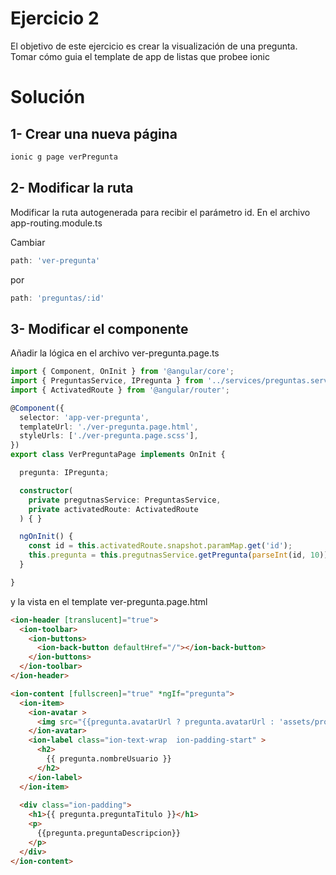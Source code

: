 # Ejercicio 2

El objetivo de este ejercicio es crear la visualización de una pregunta.
Tomar cómo guia el template de app de listas que probee ionic

# Solución

## 1- Crear una nueva página

```bash
ionic g page verPregunta
```

## 2- Modificar la ruta 
Modificar la ruta autogenerada para recibir el parámetro id.
En el archivo app-routing.module.ts


Cambiar

```ts
path: 'ver-pregunta'
```
por

```ts
path: 'preguntas/:id'
```

## 3- Modificar el componente
Añadir la lógica en el archivo ver-pregunta.page.ts

```ts
import { Component, OnInit } from '@angular/core';
import { PreguntasService, IPregunta } from '../services/preguntas.service';
import { ActivatedRoute } from '@angular/router';

@Component({
  selector: 'app-ver-pregunta',
  templateUrl: './ver-pregunta.page.html',
  styleUrls: ['./ver-pregunta.page.scss'],
})
export class VerPreguntaPage implements OnInit {

  pregunta: IPregunta;

  constructor(
    private pregutnasService: PreguntasService,
    private activatedRoute: ActivatedRoute
  ) { }

  ngOnInit() {
    const id = this.activatedRoute.snapshot.paramMap.get('id');
    this.pregunta = this.pregutnasService.getPregunta(parseInt(id, 10));
  }

}

```

y la vista en el template ver-pregunta.page.html

```html
<ion-header [translucent]="true">
  <ion-toolbar>
    <ion-buttons>
      <ion-back-button defaultHref="/"></ion-back-button>
    </ion-buttons>
  </ion-toolbar>
</ion-header>

<ion-content [fullscreen]="true" *ngIf="pregunta">
  <ion-item>
    <ion-avatar >
      <img src="{{pregunta.avatarUrl ? pregunta.avatarUrl : 'assets/profile.png'}}">
    </ion-avatar>
    <ion-label class="ion-text-wrap  ion-padding-start" >
      <h2>
        {{ pregunta.nombreUsuario }}
      </h2>
    </ion-label>
  </ion-item>
  
  <div class="ion-padding">
    <h1>{{ pregunta.preguntaTitulo }}</h1>
    <p>
      {{pregunta.preguntaDescripcion}}
    </p>
  </div>
</ion-content>


```

